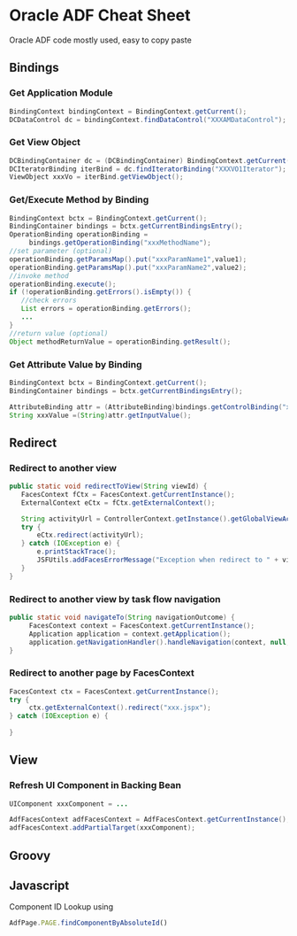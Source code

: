 # Oracle ADF Cheat Sheet

Oracle ADF code mostly used, easy to copy paste

## Bindings

### Get Application Module
```java
BindingContext bindingContext = BindingContext.getCurrent(); 
DCDataControl dc = bindingContext.findDataControl("XXXAMDataControl");
```
### Get View Object
```java
DCBindingContainer dc = (DCBindingContainer) BindingContext.getCurrent().getCurrentBindingsEntry();
DCIteratorBinding iterBind = dc.findIteratorBinding("XXXVO1Iterator");
ViewObject xxxVo = iterBind.getViewObject();
```
### Get/Execute Method by Binding  
```java
BindingContext bctx = BindingContext.getCurrent();
BindingContainer bindings = bctx.getCurrentBindingsEntry();
OperationBinding operationBinding = 
     bindings.getOperationBinding("xxxMethodName");
//set parameter (optional)
operationBinding.getParamsMap().put("xxxParamName1",value1);
operationBinding.getParamsMap().put("xxxParamName2",value2);
//invoke method
operationBinding.execute();
if (!operationBinding.getErrors().isEmpty()) {
   //check errors
   List errors = operationBinding.getErrors();
   ...
}
//return value (optional)
Object methodReturnValue = operationBinding.getResult();
```

### Get Attribute Value by Binding  
```java
BindingContext bctx = BindingContext.getCurrent();
BindingContainer bindings = bctx.getCurrentBindingsEntry();

AttributeBinding attr = (AttributeBinding)bindings.getControlBinding("xxxValue");
String xxxValue =(String)attr.getInputValue();

```

## Redirect

### Redirect to another view
```java
public static void redirectToView(String viewId) {
   FacesContext fCtx = FacesContext.getCurrentInstance();
   ExternalContext eCtx = fCtx.getExternalContext();

   String activityUrl = ControllerContext.getInstance().getGlobalViewActivityURL(viewId);
   try {
       eCtx.redirect(activityUrl);
   } catch (IOException e) {
       e.printStackTrace();
       JSFUtils.addFacesErrorMessage("Exception when redirect to " + viewId);
   }
}
```

### Redirect to another view by task flow navigation
```java
public static void navigateTo(String navigationOutcome) {
     FacesContext context = FacesContext.getCurrentInstance();
     Application application = context.getApplication();
     application.getNavigationHandler().handleNavigation(context, null, navigationOutcome);
}
```

### Redirect to another page by FacesContext
```java
FacesContext ctx = FacesContext.getCurrentInstance();
try {
     ctx.getExternalContext().redirect("xxx.jspx");
} catch (IOException e) {
     
}
```

## View

### Refresh UI Component in Backing Bean

```java
UIComponent xxxComponent = ...

AdfFacesContext adfFacesContext = AdfFacesContext.getCurrentInstance();
adfFacesContext.addPartialTarget(xxxComponent);
```
## Groovy

## Javascript

Component ID Lookup using 
``` javascript
AdfPage.PAGE.findComponentByAbsoluteId()
```
